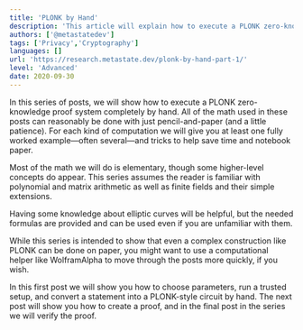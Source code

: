 ```yaml
---
title: 'PLONK by Hand'
description: 'This article will explain how to execute a PLONK zero-knowledge proof system completely by hand.'
authors: ['@metastatedev']
tags: ['Privacy','Cryptography']
languages: []
url: 'https://research.metastate.dev/plonk-by-hand-part-1/'
level: 'Advanced'
date: 2020-09-30
---
```


In this series of posts, we will show how to execute a PLONK zero-knowledge proof system completely by hand. All of the math used in these posts can reasonably be done with just pencil-and-paper (and a little patience). For each kind of computation we will give you at least one fully worked example—often several—and tricks to help save time and notebook paper.

Most of the math we will do is elementary, though some higher-level concepts do appear. This series assumes the reader is familiar with polynomial and matrix arithmetic as well as finite fields and their simple extensions.

Having some knowledge about elliptic curves will be helpful, but the needed formulas are provided and can be used even if you are unfamiliar with them.

While this series is intended to show that even a complex construction like PLONK can be done on paper, you might want to use a computational helper like WolframAlpha to move through the posts more quickly, if you wish.

In this first post we will show you how to choose parameters, run a trusted setup, and convert a statement into a PLONK-style circuit by hand. The next post will show you how to create a proof, and in the final post in the series we will verify the proof.